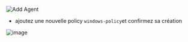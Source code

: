 
![Add Agent](https://github.com/kplr-training/Elastic-Ingest/assets/123651815/149db55b-11d6-4179-80b9-db09aa5e9e74)

- ajoutez une nouvelle policy `windows-policy`et confirmez sa création

![image](https://github.com/kplr-training/Elastic-Ingest/assets/123651815/88a52364-286f-462e-bcfd-bded8514e577)

